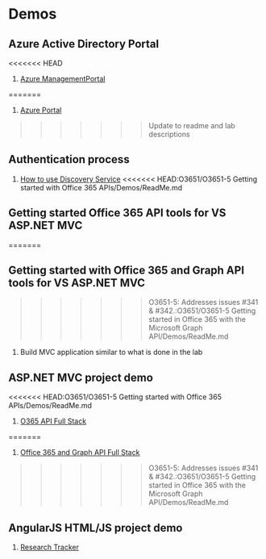 # Demos

## Azure Active Directory Portal
<<<<<<< HEAD
1. [Azure ManagementPortal](https://manage.windowsazure.com)

=======
1. [Azure Portal](htts://manage.windowsazure.com)
>>>>>>> Update to readme and lab descriptions
## Authentication process
1. [How to use Discovery Service](http://code.msdn.microsoft.com/Office-365-APIs-How-to-use-609102ea)
<<<<<<< HEAD:O3651/O3651-5 Getting started with Office 365 APIs/Demos/ReadMe.md

## Getting started Office 365 API tools for VS ASP.NET MVC
=======
## Getting started with Office 365 and Graph API tools for VS ASP.NET MVC
>>>>>>> O3651-5: Addresses issues #341 & #342.:O3651/O3651-5 Getting started in Office 365 with the Microsoft Graph API/Demos/ReadMe.md
1. Build MVC application similar to what is done in the lab

## ASP.NET MVC project demo
<<<<<<< HEAD:O3651/O3651-5 Getting started with Office 365 APIs/Demos/ReadMe.md
1. [O365 API Full Stack](https://github.com/OfficeDev/SharePoint-Power-Hour-Code-Samples/tree/master/O365ApiFullStack)

=======
1. [Office 365 and Graph API Full Stack](https://github.com/OfficeDev/SharePoint-Power-Hour-Code-Samples/tree/master/O365ApiFullStack)
>>>>>>> O3651-5: Addresses issues #341 & #342.:O3651/O3651-5 Getting started in Office 365 with the Microsoft Graph API/Demos/ReadMe.md
## AngularJS HTML/JS project demo
1. [Research Tracker](https://github.com/OfficeDev/Research-Project-Code-Sample)
